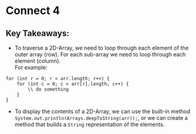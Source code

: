 # Connect 4

## Key Takeaways:
- To traverse a 2D-Array, we need to loop through each element of the outer array (row). For each sub-array we need to loop through each element (column).
<br> For example:
```
for (int r = 0; r < arr.length; r++) {
    for (int c = 0; c < arr[r].length; c++) {
        \\ do something
    }
}
```

- To display the contents of a 2D-Array, we can use the built-in method `System.out.println(Arrays.deepToString(arr));`, or we can create a method that builds a `String` representation of the elements.
